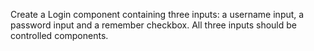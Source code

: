 Create a Login component containing three inputs: a username input, a password input and a remember checkbox.
All three inputs should be controlled components.
